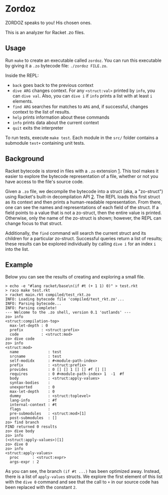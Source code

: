 Zordoz
======

ZORDOZ speaks to you! His chosen ones.


This is an analyzer for Racket .zo files.

Usage
-----

Run `make` to create an executable called `zordoz`.
You can run this executable by giving it a `.zo` bytecode file: `./zordoz FILE.zo`.

Inside the REPL:

- `back` goes back to the previous context
- `dive ARG` changes context. For any `<struct:val>` printed by `info`, you can `dive val`. Also, you can `dive i` if `info` prints a list with at least `i` elements.
- `find ARG` searches for matches to `ARG` and, if successful, changes context to the list of results.
- `help` prints information about these commands
- `info` prints data about the current context
- `quit` exits the interpreter

To run tests, execute `make test`.
Each module in the `src/` folder contains a submodule `test+` containing unit tests.

Background
----------

Racket bytecode is stored in files with a `.zo` extension [1](http://docs.racket-lang.org/raco/make.html).
This tool makes it easier to explore the bytecode representation of a file, whether or not you have access to the file's source code.

Given a `.zo` file, we decompile the bytecode into a struct (aka, a "zo-struct") using Racket's built-in decompilation API [2](http://docs.racket-lang.org/raco/decompile.html).
The REPL loads this first struct as its context and then prints a human-readable representation.
From there, one can see the names and representations of each field of the struct.
If a field points to a value that is not a zo-struct, then the entire value is printed.
Otherwise, only the name of the zo-struct is shown; however, the REPL can change focus to that struct.

Additionally, the `find` command will search the current struct and its children for a particular zo-struct.
Successful queries return a list of results; these results can be explored individually by calling `dive i` for an index `i` into the list.

Example
-------

Below you can see the results of creating and exploring a small file.

```
> echo -e "#lang racket/base\n(if #t (+ 1 1) 0)" > test.rkt
> raco make test.rkt
> racket main.rkt compiled/test_rkt.zo 
INFO: Loading bytecode file 'compiled/test_rkt.zo'...
INFO: Parsing bytecode...
INFO: Parsing complete!
--- Welcome to the .zo shell, version 0.1 'outlands' ---
zo> info
<struct:compilation-top>
  max-let-depth : 0
  prefix        : <struct:prefix>
  code          : <struct:mod>
zo> dive code
zo> info
<struct:mod>
  name             : test
  srcname          : test
  self-modidx      : #<module-path-index>
  prefix           : <struct:prefix>
  provides         : 0 [] [] 1 [] [] #f [] []
  requires         : 0 #<module-path-index> 1  -1  #f 
  body             : <struct:apply-values>
  syntax-bodies    : 
  unexported       : 0  
  max-let-depth    : 0
  dummy            : <struct:toplevel>
  lang-info        : #f
  internal-context : #t
  flags            : 
  pre-submodules   : <struct:mod>[1]
  post-submodules  : []
zo> find branch
FIND returned 0 results
zo> dive body
zo> info
(<struct:apply-values>)[1]
zo> dive 0
zo> info
<struct:apply-values>
  proc      : <struct:expr>
  args-expr : 2
```

As you can see, the branch `(if #t ...)` has been optimized away.
Instead, there is a list of `apply-values` structs.
We explore the first element of this list with the `dive 0` command and see that the call to `+` in our source code has been replaced with the constant `2`.
